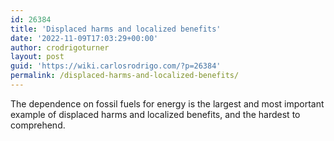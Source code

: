 ```yaml
---
id: 26384
title: 'Displaced harms and localized benefits'
date: '2022-11-09T17:03:29+00:00'
author: crodrigoturner
layout: post
guid: 'https://wiki.carlosrodrigo.com/?p=26384'
permalink: /displaced-harms-and-localized-benefits/
---
```


The dependence on fossil fuels for energy is the largest and most important example of displaced harms and localized benefits, and the hardest to comprehend.